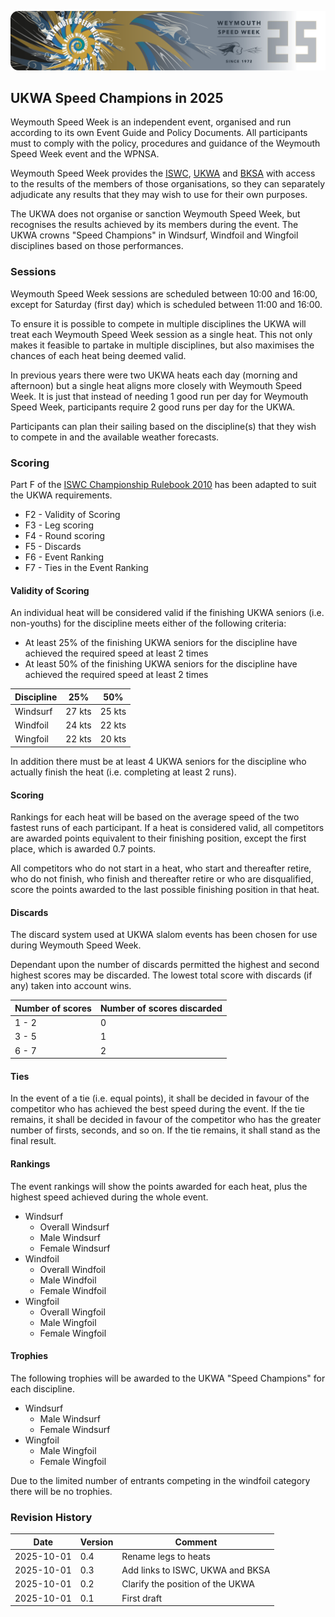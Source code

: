 ![img](../img/wsw-2025/web-banner-1.png)

## UKWA Speed Champions in 2025

Weymouth Speed Week is an independent event, organised and run according to its own Event Guide and Policy Documents. All participants must to comply with the policy, procedures and guidance of the Weymouth Speed Week event and the WPNSA.

Weymouth Speed Week provides the [ISWC](https://www.internationalwindsurfing.com/), [UKWA](https://ukwindsurfing.com/) and [BKSA](https://britishkitesports.org/) with access to the results of the members of those organisations, so they can separately adjudicate any results that they may wish to use for their own purposes.

The UKWA does not organise or sanction Weymouth Speed Week, but recognises the results achieved by its members during the event. The UKWA crowns "Speed Champions" in Windsurf, Windfoil and Wingfoil disciplines based on those performances. 



### Sessions

Weymouth Speed Week sessions are scheduled between 10:00 and 16:00, except for Saturday (first day) which is scheduled between 11:00 and 16:00.

To ensure it is possible to compete in multiple disciplines the UKWA will treat each Weymouth Speed Week session as a single heat. This not only makes it feasible to partake in multiple disciplines, but also maximises the chances of each heat being deemed valid.

In previous years there were two UKWA heats each day (morning and afternoon) but a single heat aligns more closely with Weymouth Speed Week. It is just that instead of needing 1 good run per day for Weymouth Speed Week, participants require 2 good runs per day for the UKWA.

Participants can plan their sailing based on the discipline(s) that they wish to compete in and the available weather forecasts.



### Scoring

Part F of the [ISWC Championship Rulebook 2010](https://www.internationalwindsurfing.com/userfiles/documents/ISWC_Rulebook_2010.pdf) has been adapted to suit the UKWA requirements.

- F2 - Validity of Scoring
- F3 - Leg scoring
- F4 - Round scoring
- F5 - Discards
- F6 - Event Ranking
- F7 - Ties in the Event Ranking



#### Validity of Scoring

An individual heat will be considered valid if the finishing UKWA seniors (i.e. non-youths) for the discipline meets either of the following criteria:

- At least 25% of the finishing UKWA seniors for the discipline have achieved the required speed at least 2 times
- At least 50% of the finishing UKWA seniors for the discipline have achieved the required speed at least 2 times

| Discipline | 25%    | 50%    |
| ---------- | ------ | ------ |
| Windsurf   | 27 kts | 25 kts |
| Windfoil   | 24 kts | 22 kts |
| Wingfoil   | 22 kts | 20 kts |

In addition there must be at least 4 UKWA seniors for the discipline who actually finish the heat (i.e. completing at least 2 runs).



#### Scoring

Rankings for each heat will be based on the average speed of the two fastest runs of each participant. If a heat is considered valid, all competitors are awarded points equivalent to their finishing position, except the first place, which is awarded 0.7 points.

All competitors who do not start in a heat, who start and thereafter retire, who do not finish, who finish and thereafter retire or who are disqualified, score the points awarded to the last possible finishing position in that heat.



#### Discards

The discard system used at UKWA slalom events has been chosen for use during Weymouth Speed Week.

Dependant upon the number of discards permitted the highest and second highest scores may be discarded. The lowest total score with discards (if any) taken into account wins.

| Number of scores | Number of scores discarded |
| ---------------- | -------------------------- |
| 1 - 2            | 0                          |
| 3 - 5            | 1                          |
| 6 - 7            | 2                          |



#### Ties

In the event of a tie (i.e. equal points), it shall be decided in favour of the competitor who has achieved the best speed during the event. If the tie remains, it shall be decided in favour of the competitor who has the greater number of firsts, seconds, and so on. If the tie remains, it shall stand as the final result. 



#### Rankings

The event rankings will show the points awarded for each heat, plus the highest speed achieved during the whole event.

- Windsurf
  - Overall Windsurf
  - Male Windsurf
  - Female Windsurf
- Windfoil
  - Overall Windfoil
  - Male Windfoil
  - Female Windfoil
- Wingfoil
  - Overall Wingfoil
  - Male Wingfoil
  - Female Wingfoil



#### Trophies

The following trophies will be awarded to the UKWA "Speed Champions" for each discipline.

- Windsurf
  - Male Windsurf
  - Female Windsurf
- Wingfoil
  - Male Wingfoil
  - Female Wingfoil

Due to the limited number of entrants competing in the windfoil category there will be no trophies.



### Revision History

| Date       | Version | Comment                          |
| ---------- | ------- | -------------------------------- |
| 2025-10-01 | 0.4     | Rename legs to heats             |
| 2025-10-01 | 0.3     | Add links to ISWC, UKWA and BKSA |
| 2025-10-01 | 0.2     | Clarify the position of the UKWA |
| 2025-10-01 | 0.1     | First draft                      |

